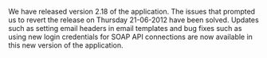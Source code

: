 We have released version 2.18 of the application. The issues that
prompted us to revert the release on Thursday 21-06-2012 have been
solved. Updates such as setting email headers in email templates and bug
fixes such as using new login credentials for SOAP API connections are
now available in this new version of the application. 
